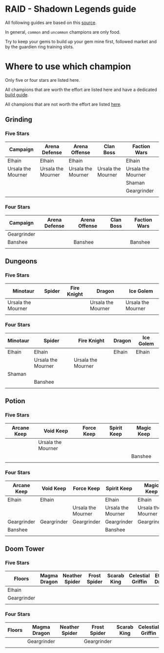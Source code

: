 # RAID - Shadown Legends guide

All following guides are based on this [source](https://ayumilove.net/).

In general, `common` and `uncommon` champions are only food.

Try to keep your gems to build up your gem mine first, followed market and by the guardien ring training slots.

# Where to use which champion

Only five or four stars are listed here.

All champions that are worth the effort are listed here and have a dedicated [build guide](champions).

All champions that are not worth the effort are listed [here](champions/not_worth_the_effort.md).

## Grinding

### Five Stars

| Campaign | Arena Defense | Arena Offense | Clan Boss | Faction Wars |
| --- | --- | --- | --- | --- |
| Elhain | Elhain | Elhain | | Elhain |
| Ursala the Mourner | Ursala the Mourner | Ursala the Mourner | Ursala the Mourner | Ursala the Mourner |
| | | | | Shaman |
| | | | | Geargrinder |
| | | | | |

### Four Stars

| Campaign | Arena Defense | Arena Offense | Clan Boss | Faction Wars |
| --- | --- | --- | --- | --- |
| Geargrinder | | | | |
| Banshee | | Banshee | | Banshee |
| | | | | |

## Dungeons

### Five Stars

| Minotaur | Spider | Fire Knight | Dragon | Ice Golem |
| --- | --- | --- | --- | --- |
| Ursala the Mourner | | | Ursala the Mourner | Ursala the Mourner |
| | | | | |

### Four Stars

| Minotaur | Spider | Fire Knight | Dragon | Ice Golem |
| --- | --- | --- | --- | --- |
| Elhain | Elhain | | Elhain | Elhain |
| | Ursala the Mourner | Ursala the Mourner | | |
| Shaman | | | | |
| | Banshee | | | |
| | | | | |

## Potion

### Five Stars

| Arcane Keep | Void Keep | Force Keep | Spirit Keep | Magic Keep |
| --- | --- | --- | --- | --- |
| | Ursala the Mourner | | | |
| | | | | Banshee |
| | | | | |

### Four Stars

| Arcane Keep | Void Keep | Force Keep | Spirit Keep | Magic Keep |
| --- | --- | --- | --- | --- |
| Elhain | Elhain | | Elhain | Elhain |
| | | Ursala the Mourner | Ursala the Mourner | Ursala the Mourner | 
| Geargrinder | Geargrinder | Geargrinder | Geargrinder | Geargrinder |
| Banshee | | | Banshee | |
| | | | | |

## Doom Tower

### Five Stars

| Floors | Magma Dragon | Neather Spider | Frost Spider | Scarab King | Celestial Griffin | Eternal Dragon | Dreadhorn | Dark Fae |
| --- | --- | --- | --- | --- | --- | --- | --- | --- |
| Elhain | | | | | | | | |
| Geargrinder | | | | | | | | |
| | | | | | | | | |

### Four Stars

| Floors | Magma Dragon | Neather Spider | Frost Spider | Scarab King | Celestial Griffin | Eternal Dragon | Dreadhorn | Dark Fae |
| --- | --- | --- | --- | --- | --- | --- | --- | --- |
| | Geargrinder | | Geargrinder | | | | | |
| | | | | | | | | |
